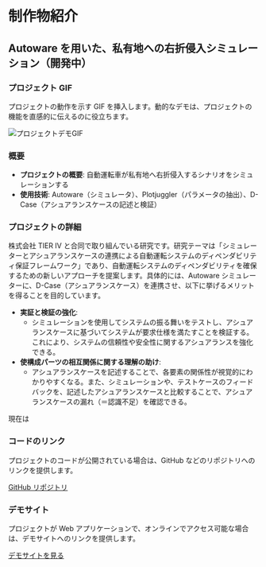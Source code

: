 # 制作物紹介

## Autoware を用いた、私有地への右折侵入シミュレーション（開発中）

### プロジェクト GIF

プロジェクトの動作を示す GIF を挿入します。動的なデモは、プロジェクトの機能を直感的に伝えるのに役立ちます。

![プロジェクトデモGIF](GIFのURL)

### 概要

- **プロジェクトの概要**: 自動運転車が私有地へ右折侵入するシナリオをシミュレーションする
- **使用技術**: Autoware（シミュレータ）、Plotjuggler（パラメータの抽出）、D-Case（アシュアランスケースの記述と検証）

### プロジェクトの詳細

株式会社 TIER Ⅳ と合同で取り組んでいる研究です。研究テーマは「シミュレーターとアシュアランスケースの連携による自動運転システムのディペンダビリティ保証フレームワーク」であり、自動運転システムのディペンダビリティを確保するための新しいアプローチを提案します。具体的には、Autoware シミュレーターに、D-Case（アシュアランスケース）を連携させ、以下に挙げるメリットを得ることを目的しています。

- **実証と検証の強化**:
  - シミュレーションを使用してシステムの振る舞いをテストし、アシュアランスケースに基づいてシステムが要求仕様を満たすことを検証する。これにより、システムの信頼性や安全性に関するアシュアランスを強化できる。
- **使構成パーツの相互関係に関する理解の助け**:
  - アシュアランスケースを記述することで、各要素の関係性が視覚的にわかりやすくなる。また、シミュレーションや、テストケースのフィードバックを、記述したアシュアランスケースと比較することで、アシュアランスケースの漏れ（＝認識不足）を確認できる。

現在は

### コードのリンク

プロジェクトのコードが公開されている場合は、GitHub などのリポジトリへのリンクを提供します。

[GitHub リポジトリ](リポジトリのURL)

### デモサイト

プロジェクトが Web アプリケーションで、オンラインでアクセス可能な場合は、デモサイトへのリンクを提供します。

[デモサイトを見る](デモサイトのURL)
